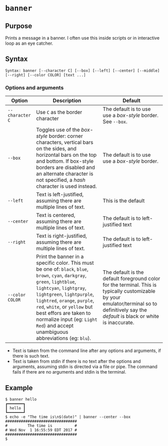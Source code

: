 # `banner`

## Purpose
Prints a message in a banner.  I often use this inside scripts or in interactive loop as an eye catcher.

## Syntax
```
Syntax: banner [--character C] [--box] [--left] [--center] [--middle] [--right] [--color COLOR] [text ...]
```

### Options and arguments
| Option | Description | Default |
| ------ | ----------- | ------- |
|  `--character C`  | Use `C` as the border character | The default is to use use a _box-style_ border.  See `--box`. |
|  `--box`  | Toggles use of the _box-style_ border: corner characters, vertical bars on the sides, and horizontal bars on the top and bottom. If box-style borders are disabled and an alternate character is not specified, a _hash_ character is used instead. | The default is to use use a _box-style_ border.  |
|  `--left`  | Text is left-justified, assuming there are multiple lines of text. | This is the default |
|  `--center`  | Text is centered, assuming there are multiple lines of text. | The default is to left-justified text |
|  `--right`  | Text is right-justified, assuming there are multiple lines of text. | The default is to left-justified text |
| `--color COLOR` | Print the banner in a specific color.  This must be one of: `black`, `blue`, `brown`, `cyan`, `darkgray`, `green`, `lightblue`, `lightcyan`, `lightgray`, `lightgreen`, `lightpurple`, `lightred`, `orange`, `purple`, `red`, `white`, or `yellow` but best effors are taken  to normalize input (eg: `Light Red`) and accept unambiguous abbreviations (eg: `blu`). | The default is the default foreground color for the terminal.  This is typically customizable by your emulator/terminal so to definitively say the _default_ is black or white is inaccurate. |

- Text is taken from the command line after any options and arguments, if there is such text.
- Text is taken from stdin if there is no text after the options and arguments, assuming stdin is directed via a file or pipe.  The command fails if there are no arguments and stdin is the terminal.

## Example

```
$ banner hello
┏━━━━━━━┓
┃ hello ┃
┗━━━━━━━┛
$ echo -e "The time is\n$(date)" | banner --center --box
################################
#         The time is          #
# Wed Nov  1 16:55:59 EDT 2017 #
################################
$ 
```
